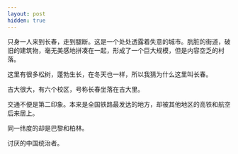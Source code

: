 ```yaml
---
layout: post
hidden: true
---
```

只身一人来到长春，走到腿断。这是一个处处透露着失意的城市。肮脏的街道，破旧的建筑物，毫无美感地拼凑在一起，形成了一个巨大规模，但是内容空乏的村落。

这里有很多松树，蓬勃生长，在冬天也一样，所以我猜为什么这里叫长春。

吉大很大，有六个校区，号称长春坐落在吉大里。

交通不便是第二印象。本来是全国铁路最发达的地方，却被其他地区的高铁和航空后来居上。

同一纬度的却是巴黎和柏林。

讨厌的中国统治者。